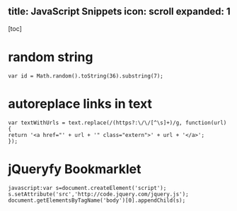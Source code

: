 title: JavaScript Snippets
icon: scroll
expanded: 1
------------------------------------
[toc]

# random string

```
var id = Math.random().toString(36).substring(7);
```

# autoreplace links in text

```
var textWithUrls = text.replace(/(https?:\/\/[^\s]+)/g, function(url) {
return '<a href="' + url + '" class="extern">' + url + '</a>';
});
```

# jQueryfy Bookmarklet

```
javascript:var s=document.createElement('script');
s.setAttribute('src','http://code.jquery.com/jquery.js');
document.getElementsByTagName('body')[0].appendChild(s);
```